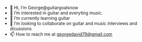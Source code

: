 - 👋 Hi, I’m George@guitargoalsnow
- 👀 I’m interested in guitar and everyting music.
- 🌱 I’m currently learning guitar
- 💞️ I’m looking to collaborate on guitar and music interviews and dicussions
- 📫 How to reach me at georgedavid79@gmail.com

<!---
guitargoalsnow/guitargoalsnow is a ✨ special ✨ repository because its `README.md` (this file) appears on your GitHub profile.
You can click the Preview link to take a look at your changes.
--->
